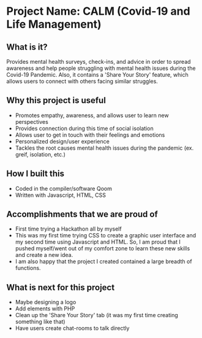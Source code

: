 Project Name: CALM (Covid-19 and Life Management)
==================
## What is it?
Provides mental health surveys, check-ins, and advice in order to spread awareness and help people struggling with mental health issues during the Covid-19 Pandemic. Also, it contains a 'Share Your Story' feature, which allows users to connect with others facing similar struggles.

## Why this project is useful
- Promotes empathy, awareness, and allows user to learn new perspectives
- Provides connection during this time of social isolation
- Allows user to get in touch with their feelings and emotions
- Personalized design/user experience
- Tackles the root causes mental health issues during the pandemic (ex. greif, isolation, etc.)

## How I built this 
- Coded in the compiler/software Qoom
- Written with Javascript, HTML, CSS

## Accomplishments that we are proud of 
- First time trying a Hackathon all by myself
- This was my first time trying CSS to create a graphic user interface and my second time using Javascript and HTML. So, I am proud that I pushed myself/went out of my comfort zone to learn these new skills and create a new idea. 
- I am also happy that the project I created contained a large breadth of functions.

## What is next for this project
- Maybe designing a logo
- Add elements with PHP
- Clean up the 'Share Your Story' tab (it was my first time creating something like that)
- Have users create chat-rooms to talk directly

